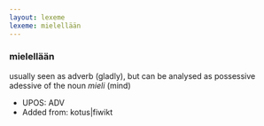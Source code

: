```yaml
---
layout: lexeme
lexeme: mielellään
---
```


###  mielellään

usually seen as adverb (gladly), but can be analysed as possessive adessive of the noun *mieli* (mind)
* UPOS:  ADV
* Added from:  kotus|fiwikt

